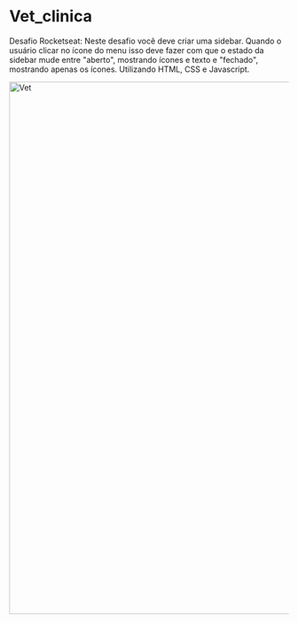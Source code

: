 # Vet_clinica
Desafio Rocketseat: Neste desafio você deve criar uma sidebar. Quando o usuário clicar no ícone do menu isso deve fazer com que o estado da sidebar mude entre "aberto", mostrando ícones e texto e "fechado", mostrando apenas os ícones. Utilizando HTML, CSS e Javascript.

<img width="960" alt="Vet" src="https://user-images.githubusercontent.com/72577273/203613550-d1be7ee3-7a80-4a07-8f60-b806b687f37a.png">
